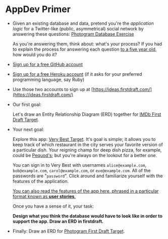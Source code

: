 # AppDev Primer

 - Given an existing database and data, pretend you're the _application logic_ for a Twitter-like (public, asymmetrical) social network by answering these questions: [Photogram Database Exercise](https://docs.google.com/spreadsheets/d/104IDD206ubqloGZbjtSUAYwfOsFpiC6bQ3C11Re57M4/edit#gid=0)
 
    As you're answering them, think about: what's your process? If you had to explain the process for answering each question [to a five year old](https://vimeo.com/27060669), how would you do it?
 
 - [Sign up for a free GitHub account](https://github.com/join)
 
 - [Sign up for a free Heroku account](https://signup.heroku.com/) (if it asks for your preferred programming language, say Ruby)
 
 - Use those two accounts to sign up at [https://ideas.firstdraft.com/](https://ideas.firstdraft.com/)
 
 - Our first goal:
 
    Let's draw an Entity Relationship Diagram (ERD) together for [IMDb First Draft Target](https://appdev-primer-imdb.herokuapp.com/).
 
 - Your next goal:
 
    Explore this app: [Very Best Target](http://very-best-demo-pr-3.herokuapp.com/). It's goal is simple; it allows you to keep track of which restaurant in the city serves your favorite version of a particular dish. Your reigning champ for deep dish pizza, for example, could be [Pequod's](http://pequodspizza.com/); but you're always on the lookout for a better one.
 
    You can sign in to Very Best with usernames `alice@example.com`, `bob@example.com`, `carol@example.com`, or `eve@example.com`. All of the passwords are "`password`". Click around and familiarize yourself with the features of the application.
 
    [You can also read the features of the app here, phrased in a particular format known as **user stories**.](https://gist.github.com/raghubetina/f0e2d7d73dd996c014904b5fb24e4e61)
  
    Once you have a sense of it, your task:
 
    **Design what you think the database would have to look like in order to support the app. Draw an ERD in firstdraft.**
 
 - Finally: Draw an ERD for [Photogram First Draft Target](https://appdev-primer-photogram.herokuapp.com/users/sign_up).